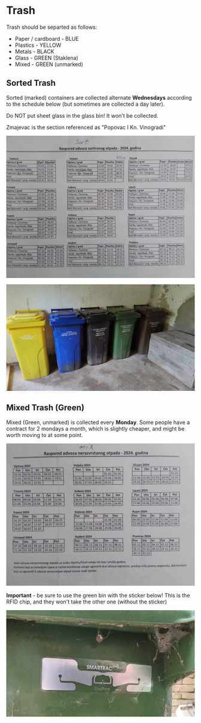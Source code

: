 # Trash

Trash should be separted as follows:

* Paper / cardboard - BLUE 
* Plastics - YELLOW
* Metals - BLACK
* Glass - GREEN (Staklena)
* Mixed - GREEN (unmarked)

## Sorted Trash 

Sorted (marked) containers are collected alternate **Wednesdays** according to the schedule below (but sometimes are collected a day later).

Do NOT put sheet glass in the glass bin!  It won't be collected.

Zmajevac is the section referenced as "Popovac I Kn. Vinogradi"

![](static/assets/img/trash-sorted.jpg)

![](static/assets/img/trash-bins.jpg)

## Mixed Trash (Green)

Mixed (Green, unmarked) is collected every **Monday**.  Some people have a contract for 2 mondays a month, which is slightly cheaper, and might be worth moving to at some point.

![](static/assets/img/trash-mixed.jpg)

**Important** - be sure to use the green bin with the sticker below!  This is the RFID chip, and they won't take the other one (without the sticker)

![](static/assets/img/trash-sticker.png)

